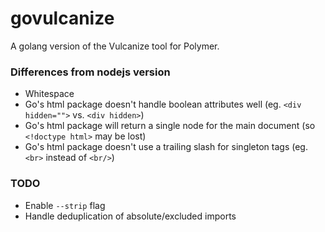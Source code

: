 # govulcanize

A golang version of the Vulcanize tool for Polymer.

### Differences from nodejs version

* Whitespace
* Go's html package doesn't handle boolean attributes well (eg. `<div hidden="">` vs. `<div hidden>`)
* Go's html package will return a single node for the main document (so `<!doctype html>` may be lost)
* Go's html package doesn't use a trailing slash for singleton tags (eg. `<br>` instead of `<br/>`)

### TODO

* Enable `--strip` flag
* Handle deduplication of absolute/excluded imports
